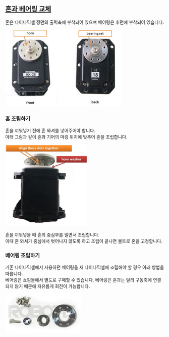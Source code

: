 ## [혼과 베어링 교체](#혼과-베어링-교체)

혼은 다이나믹셀 정면의 출력축에 부착되어 있으며 베어링은 후면에 부착되어 있습니다.

![](/assets/images/dxl/x/horn_bearing.jpg)

### 혼 조립하기

혼을 끼워넣기 전에 혼 와셔를 넣어주어야 합니다.  
아래 그림과 같이 혼과 기어의 마킹 위치에 맞추어 혼을 조립합니다.

![](/assets/images/dxl/x/horn_alignment.jpg)

혼을 끼워넣을 때 혼의 중심부를 밀면서 조립합니다.  
이때 혼 와셔가 중심에서 벗어나지 않도록 하고 조립이 끝나면 볼트로 혼을 고정합니다.

### 베어링 조립하기

기존 다이나믹셀에서 사용하던 베어링을 새 다이나믹셀에 조립해야 할 경우 아래 방법을 따릅니다.  
베어링은 쇼핑몰에서 별도로 구매할 수 있습니다.
베어링은 혼과는 달리 구동축에 연결되지 않기 때문에 자유롭게 회전이 가능합니다.

![](/assets/images/dxl/x/bearing.jpg)
